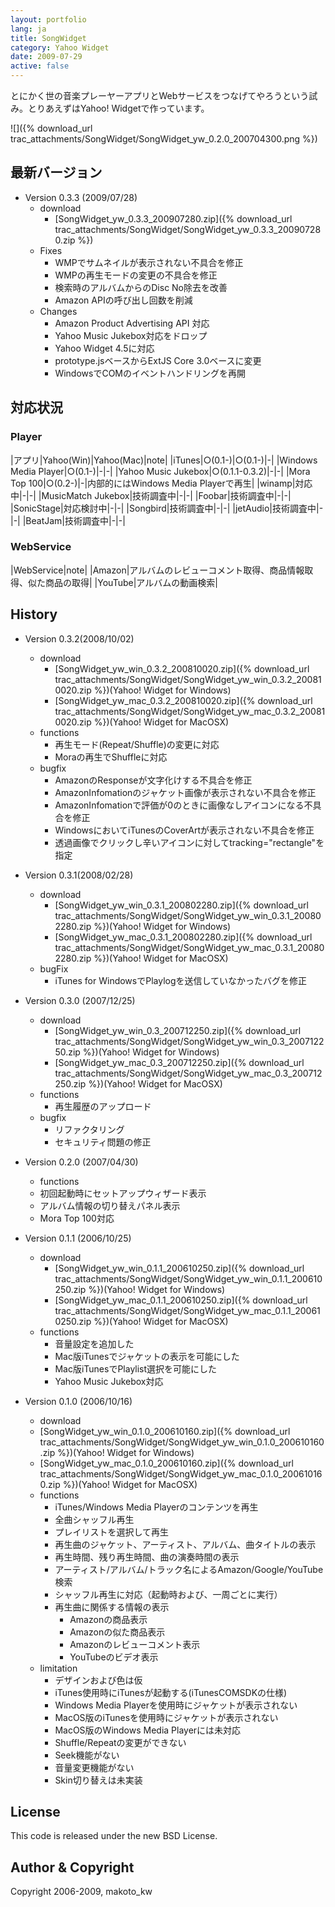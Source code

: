 ```yaml
---
layout: portfolio
lang: ja
title: SongWidget
category: Yahoo Widget
date: 2009-07-29
active: false
---
```

とにかく世の音楽プレーヤーアプリとWebサービスをつなげてやろうという試み。とりあえずはYahoo! Widgetで作っています。

![]({% download_url trac_attachments/SongWidget/SongWidget_yw_0.2.0_200704300.png %})

## 最新バージョン

* Version 0.3.3 (2009/07/28)
  * download
    * [SongWidget_yw_0.3.3_200907280.zip]({% download_url trac_attachments/SongWidget/SongWidget_yw_0.3.3_200907280.zip %})
  * Fixes
    * WMPでサムネイルが表示されない不具合を修正
    * WMPの再生モードの変更の不具合を修正
    * 検索時のアルバムからのDisc No除去を改善
    * Amazon APIの呼び出し回数を削減
  * Changes
    * Amazon Product Advertising API 対応
    * Yahoo Music Jukebox対応をドロップ
    * Yahoo Widget 4.5に対応
    * prototype.jsベースからExtJS Core 3.0ベースに変更
    * WindowsでCOMのイベントハンドリングを再開

## 対応状況

### Player
 
|アプリ|Yahoo(Win)|Yahoo(Mac)|note|
|iTunes|○(0.1-)|○(0.1-)|-|
|Windows Media Player|○(0.1-)|-|-|
|Yahoo Music Jukebox|○(0.1.1-0.3.2)|-|-|
|Mora Top 100|○(0.2-)|-|内部的にはWindows Media Playerで再生|
|winamp|対応中|-|-|
|MusicMatch Jukebox|技術調査中|-|-|
|Foobar|技術調査中|-|-|
|SonicStage|対応検討中|-|-|
|Songbird|技術調査中|-|-|
|jetAudio|技術調査中|-|-|
|BeatJam|技術調査中|-|-|

### WebService

|WebService|note|
|Amazon|アルバムのレビューコメント取得、商品情報取得、似た商品の取得|
|YouTube|アルバムの動画検索|

## History

* Version 0.3.2(2008/10/02)
  * download
    *  [SongWidget_yw_win_0.3.2_200810020.zip]({% download_url trac_attachments/SongWidget/SongWidget_yw_win_0.3.2_200810020.zip %})(Yahoo! Widget for Windows)
    *  [SongWidget_yw_mac_0.3.2_200810020.zip]({% download_url trac_attachments/SongWidget/SongWidget_yw_mac_0.3.2_200810020.zip %})(Yahoo! Widget for MacOSX)
  * functions
    * 再生モード(Repeat/Shuffle)の変更に対応
    * Moraの再生でShuffleに対応
  * bugfix
    * AmazonのResponseが文字化けする不具合を修正
    * AmazonInfomationのジャケット画像が表示されない不具合を修正
    * AmazonInfomationで評価が0のときに画像なしアイコンになる不具合を修正
    * WindowsにおいてiTunesのCoverArtが表示されない不具合を修正
    * 透過画像でクリックし辛いアイコンに対してtracking="rectangle"を指定

* Version 0.3.1(2008/02/28)
  * download
    * [SongWidget_yw_win_0.3.1_200802280.zip]({% download_url trac_attachments/SongWidget/SongWidget_yw_win_0.3.1_200802280.zip %})(Yahoo! Widget for Windows)
    * [SongWidget_yw_mac_0.3.1_200802280.zip]({% download_url trac_attachments/SongWidget/SongWidget_yw_mac_0.3.1_200802280.zip %})(Yahoo! Widget for MacOSX)
  * bugFix
    * iTunes for WindowsでPlaylogを送信していなかったバグを修正

* Version 0.3.0 (2007/12/25)
  * download
    * [SongWidget_yw_win_0.3_200712250.zip]({% download_url trac_attachments/SongWidget/SongWidget_yw_win_0.3_200712250.zip %})(Yahoo! Widget for Windows)
    * [SongWidget_yw_mac_0.3_200712250.zip]({% download_url trac_attachments/SongWidget/SongWidget_yw_mac_0.3_200712250.zip %})(Yahoo! Widget for MacOSX)
  * functions
    * 再生履歴のアップロード
  * bugfix
    * リファクタリング
    * セキュリティ問題の修正

* Version 0.2.0 (2007/04/30)
  * functions
   * 初回起動時にセットアップウィザード表示
   * アルバム情報の切り替えパネル表示
   * Mora Top 100対応

* Version 0.1.1 (2006/10/25)
  * download
    * [SongWidget_yw_win_0.1.1_200610250.zip]({% download_url trac_attachments/SongWidget/SongWidget_yw_win_0.1.1_200610250.zip %})(Yahoo! Widget for Windows)
    * [SongWidget_yw_mac_0.1.1_200610250.zip]({% download_url trac_attachments/SongWidget/SongWidget_yw_mac_0.1.1_200610250.zip %})(Yahoo! Widget for MacOSX)
  * functions
    * 音量設定を追加した
    * Mac版iTunesでジャケットの表示を可能にした
    * Mac版iTunesでPlaylist選択を可能にした
    * Yahoo Music Jukebox対応

* Version 0.1.0 (2006/10/16)
  * download
   * [SongWidget_yw_win_0.1.0_200610160.zip]({% download_url trac_attachments/SongWidget/SongWidget_yw_win_0.1.0_200610160.zip %})(Yahoo! Widget for Windows)
   * [SongWidget_yw_mac_0.1.0_200610160.zip]({% download_url trac_attachments/SongWidget/SongWidget_yw_mac_0.1.0_200610160.zip %})(Yahoo! Widget for MacOSX)
  * functions
    * iTunes/Windows Media Playerのコンテンツを再生
    * 全曲シャッフル再生
    * プレイリストを選択して再生
    * 再生曲のジャケット、アーティスト、アルバム、曲タイトルの表示
    * 再生時間、残り再生時間、曲の演奏時間の表示
    * アーティスト/アルバム/トラック名によるAmazon/Google/YouTube検索
    * シャッフル再生に対応（起動時および、一周ごとに実行）
    * 再生曲に関係する情報の表示
      * Amazonの商品表示
      * Amazonの似た商品表示
      * Amazonのレビューコメント表示
      * YouTubeのビデオ表示
  * limitation
    * デザインおよび色は仮
    * iTunes使用時にiTunesが起動する(iTunesCOMSDKの仕様)
    * Windows Media Playerを使用時にジャケットが表示されない
    * MacOS版のiTunesを使用時にジャケットが表示されない
    * MacOS版のWindows Media Playerには未対応
    * Shuffle/Repeatの変更ができない
    * Seek機能がない
    * 音量変更機能がない
    * Skin切り替えは未実装

## License

This code is released under the new BSD License.

## Author & Copyright

Copyright 2006-2009, makoto_kw 